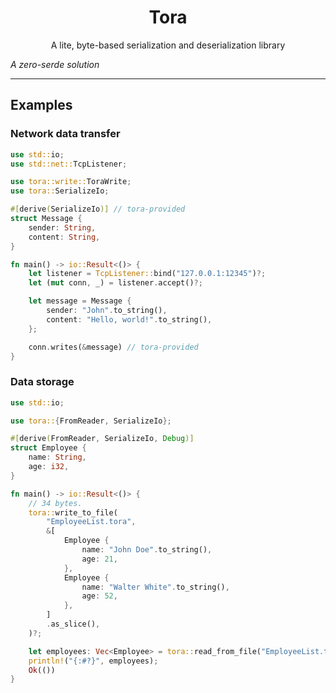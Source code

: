 <div align="center">
    <h1>Tora</h1>
    <p>A lite, byte-based serialization and deserialization library</p>
</div>

*A zero-serde solution*

---

## Examples

### Network data transfer

```rust
use std::io;
use std::net::TcpListener;

use tora::write::ToraWrite;
use tora::SerializeIo;

#[derive(SerializeIo)] // tora-provided
struct Message {
    sender: String,
    content: String,
}

fn main() -> io::Result<()> {
    let listener = TcpListener::bind("127.0.0.1:12345")?;
    let (mut conn, _) = listener.accept()?;

    let message = Message {
        sender: "John".to_string(),
        content: "Hello, world!".to_string(),
    };

    conn.writes(&message) // tora-provided
}
```

### Data storage

```rust
use std::io;

use tora::{FromReader, SerializeIo};

#[derive(FromReader, SerializeIo, Debug)]
struct Employee {
    name: String,
    age: i32,
}

fn main() -> io::Result<()> {
    // 34 bytes.
    tora::write_to_file(
        "EmployeeList.tora",
        &[
            Employee {
                name: "John Doe".to_string(),
                age: 21,
            },
            Employee {
                name: "Walter White".to_string(),
                age: 52,
            },
        ]
        .as_slice(),
    )?;

    let employees: Vec<Employee> = tora::read_from_file("EmployeeList.tora")?;
    println!("{:#?}", employees);
    Ok(())
}
```
